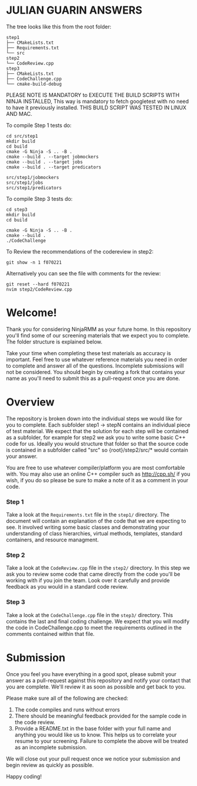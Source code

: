 # JULIAN GUARIN ANSWERS

The tree looks like this from the root folder:
```
step1
├── CMakeLists.txt
├── Requirements.txt
└── src
step2
└── CodeReview.cpp
step3
├── CMakeLists.txt
├── CodeChallenge.cpp
└── cmake-build-debug
```
PLEASE NOTE IS MANDATORY to EXECUTE THE BUILD SCRIPTS WITH NINJA INSTALLED, This way is mandatory to fetch googletest with no need to have it previously installed.
THIS BUILD SCRIPT WAS TESTED IN LINUX AND MAC.



To compile Step 1 tests do:

```
cd src/step1
mkdir build
cd build 
cmake -G Ninja -S .. -B .
cmake --build . --target jobmockers 
cmake --build . --target jobs
cmake --build . --target predicators

src/step1/jobmockers
src/step1/jobs
src/step1/predicators

```

To compile Step 3 tests do:

```
cd step3
mkdir build
cd build

cmake -G Ninja -S .. -B .
cmake --build .
./CodeChallenge
```

To Review the recommendations of the codereview in step2:

```
git show -n 1 f070221
```

Alternatively you can see the file with comments for the review:
```
git reset --hard f070221
nvim step2/CodeReview.cpp
```






# Welcome!
Thank you for considering NinjaRMM as your future home. In this repository you'll find some of our screening materials that we expect you to complete. The folder structure is explained below. 

Take your time when completing these test materials as accuracy is important. Feel free to use whatever reference materials you need in order to complete and answer all of the questions. Incomplete submissions will not be considered. You should begin by creating a fork that contains your name as you'll need to submit this as a pull-request once you are done. 

# Overview
The repository is broken down into the individual steps we would like for you to complete. Each subfolder step1 -> stepN contains an individual piece of test material. We expect that the solution for each step will be contained as a subfolder, for example for step2 we ask you to write some basic C++ code for us. Ideally you would structure that folder so that the source code is contained in a subfolder called "src" so {root}/step2/src/* would contain your answer. 

You are free to use whatever compiler/platform you are most comfortable with. You may also use an online C++ compiler such as http://cpp.sh/ if you wish, if you do so please be sure to make a note of it as a comment in your code. 

### Step 1 
Take a look at the `Requirements.txt` file in the `step1/` directory. The document will contain an explanation of the code that we are expecting to see. It involved writing some basic classes and demonstrating your understanding of class hierarchies, virtual methods, templates, standard containers, and resource managment. 

### Step 2
Take a look at the `CodeReview.cpp` file in the `step2/` directory. In this step we ask you to review some code that came directly from the code you'll be working with if you join the team. Look over it carefully and provide feedback as you would in a standard code review.

### Step 3
Take a look at the `CodeChallenge.cpp` file in the `step3/` directory. This contains the last and final coding challenge. We expect that you will modify the code in CodeChallenge.cpp to meet the requirements outlined in the comments contained within that file. 

# Submission
Once you feel you have everything in a good spot, please submit your answer as a pull-request against this repository and notify your contact that you are complete. We'll review it as soon as possible and get back to you.

Please make sure all of the following are checked:
1. The code compiles and runs without errors
2. There should be meaningful feedback provided for the sample code in the code review.
3. Provide a README.txt in the base folder with your full name and anything you would like us to know. This helps us to correlate your resume to your screening. 
Failure to complete the above will be treated as an incomplete submission.

We will close out your pull request once we notice your submission and begin review as quickly as possible. 

Happy coding!

